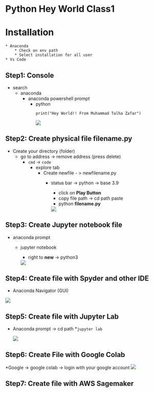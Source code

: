 # Python Hey World Class1
# Installation
    * Anaconda
        * Check on env path
        * Select installation for all user
    * Vs Code

## Step1: Console
* search
    * anaconda
        * anaconda powershell prompt
            * python
                ```
                print("Hey World!! From Muhammad Talha Zafar")
                ```
                <img src="../an-prompt-print.jpg">

## Step2: Create physical file filename.py
* Create your directory (folder)	
	* go to address -> remove address (press delete)
		* `cmd` -> `code`
			* explore tab
				* Create newfile - > newfilename.py
					* status bar -> python -> base 3.9
						* click on **Play Button**
						* copy file path -> cd path paste
						* python **filename.py**

                        <img src="../step2.jpg">

## Step3: Create Jupyter notebook file
* anaconda prompt
	* jupyter notebook
		* right to **new** -> python3

        <img src="../step3.jpg">

## Step4: Create file with Spyder and other IDE
* Anaconda Navigator (GUI)

<img src="../step4.jpg">

## Step5: Create file with Jupyter Lab
* Anaconda prompt -> cd path
	*`jupyter lab`

    <img src="../step5.jpg">

## Step6: Create File with Google Colab
*Google -> google colab -> login with your google account
<img src="../step6.jpg">

## Step7: Create file with AWS Sagemaker

